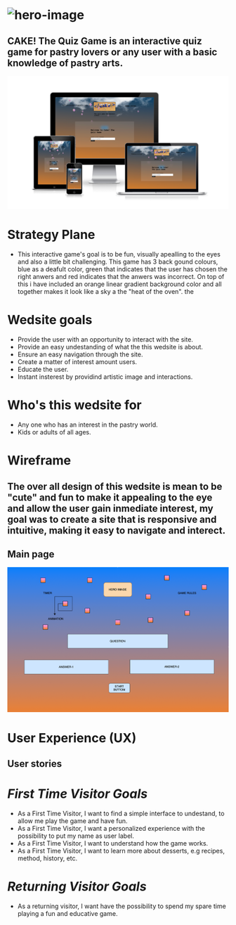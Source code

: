 # <img src="assets/script/images/Hero-image-cake.png" alt="hero-image">

## **CAKE! The Quiz Game is an interactive quiz game for pastry lovers or any user with a basic knowledge of pastry arts.**

<img src="assets/script/images/Am-i-responsive.png" alt="Am-i-responsive">

# Strategy Plane

- This interactive game's goal is to be fun, visually apealling to the eyes and also a little bit challenging. This game has 3 back gound colours, blue as a deafult color, green that indicates that the user has chosen the right anwers and red indicates that the anwers was incorrect. On top of this i have included an orange linear gradient background color and all together makes it look like a sky a the "heat of the oven". the

# Wedsite goals

- Provide the user with an opportunity to interact with the site.
- Provide an easy undestanding of what the this wedsite is about.
- Ensure an easy navigation through the site.
- Create a matter of interest amount users.
- Educate the user.
- Instant insterest by providind artistic image and interactions.

# Who's this wedsite for
- Any one  who has an interest in the pastry world. 
- Kids or adults of all ages.

# Wireframe
## The over all design of this wedsite is mean to be "cute" and fun to make it appealing to the eye and allow the user gain inmediate interest, my goal was to create a site that is responsive and intuitive, making it easy to navigate and interect.

## **Main page**
<img src="assets/script/images/wireframe.png" alt="wireframe-home-page">

# User Experience (UX)
## User stories
# *First Time Visitor Goals*
- As a First Time Visitor, I want to find a simple interface to undestand, to allow me play the game and have fun.
- As a First Time Visitor, I want a personalized experience with the possibility to put my name as user label.
- As a First Time Visitor, I want to understand how the game works.
- As a First Time Visitor, I want to learn more about desserts, e.g recipes, method, history, etc.
# *Returning Visitor Goals*
- As a returning visitor, I want have the possibility to spend my spare time playing a fun and educative game.


